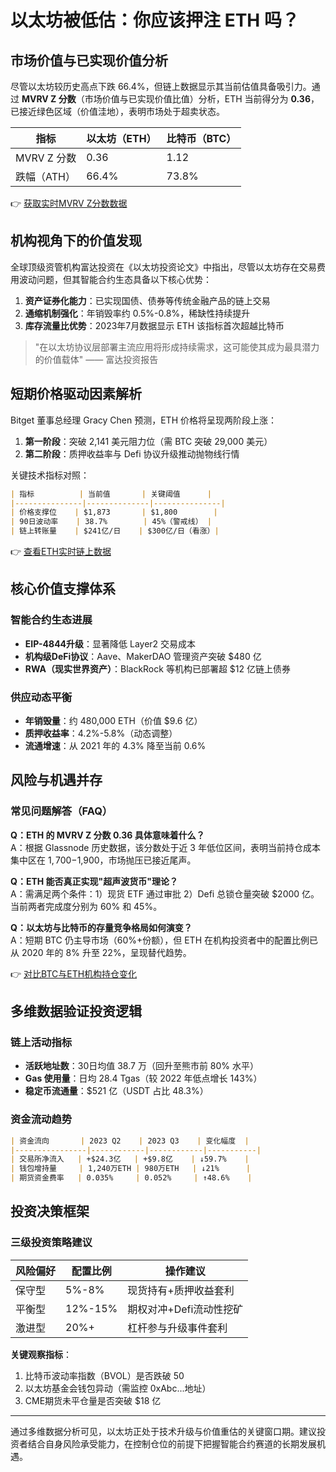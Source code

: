 # 以太坊被低估：你应该押注 ETH 吗？

## 市场价值与已实现价值分析

尽管以太坊较历史高点下跌 66.4%，但链上数据显示其当前估值具备吸引力。通过 **MVRV Z 分数**（市场价值与已实现价值比值）分析，ETH 当前得分为 **0.36**，已接近绿色区域（价值洼地），表明市场处于超卖状态。

| 指标         | 以太坊（ETH） | 比特币（BTC） |
|--------------|---------------|---------------|
| MVRV Z 分数  | 0.36          | 1.12          |
| 跌幅（ATH）  | 66.4%         | 73.8%         |

👉 [获取实时MVRV Z分数数据](https://bit.ly/okx_welcome)

## 机构视角下的价值发现

全球顶级资管机构富达投资在《以太坊投资论文》中指出，尽管以太坊存在交易费用波动问题，但其智能合约生态具备以下核心优势：

1. **资产证券化能力**：已实现国债、债券等传统金融产品的链上交易
2. **通缩机制强化**：年销毁率约 0.5%-0.8%，稀缺性持续提升
3. **库存流量比优势**：2023年7月数据显示 ETH 该指标首次超越比特币

> "在以太坊协议层部署主流应用将形成持续需求，这可能使其成为最具潜力的价值载体" —— 富达投资报告

## 短期价格驱动因素解析

Bitget 董事总经理 Gracy Chen 预测，ETH 价格将呈现两阶段上涨：
1. **第一阶段**：突破 2,141 美元阻力位（需 BTC 突破 29,000 美元）
2. **第二阶段**：质押收益率与 Defi 协议升级推动抛物线行情

关键技术指标对照：
```markdown
| 指标          | 当前值       | 关键阈值      |
|---------------|--------------|---------------|
| 价格支撑位    | $1,873       | $1,800        |
| 90日波动率    | 38.7%        | 45%（警戒线） |
| 链上转账量    | $241亿/日    | $300亿/日（看涨）|
```

👉 [查看ETH实时链上数据](https://bit.ly/okx_welcome)

## 核心价值支撑体系

### 智能合约生态进展
- **EIP-4844升级**：显著降低 Layer2 交易成本
- **机构级DeFi协议**：Aave、MakerDAO 管理资产突破 $480 亿
- **RWA（现实世界资产）**：BlackRock 等机构已部署超 $12 亿链上债券

### 供应动态平衡
- **年销毁量**：约 480,000 ETH（价值 $9.6 亿）
- **质押收益率**：4.2%-5.8%（动态调整）
- **流通增速**：从 2021 年的 4.3% 降至当前 0.6%

## 风险与机遇并存

### 常见问题解答（FAQ）

**Q：ETH 的 MVRV Z 分数 0.36 具体意味着什么？**  
A：根据 Glassnode 历史数据，该分数处于近 3 年低位区间，表明当前持仓成本集中区在 $1,700-$1,900，市场抛压已接近尾声。

**Q：ETH 能否真正实现"超声波货币"理论？**  
A：需满足两个条件：1）现货 ETF 通过审批 2）Defi 总锁仓量突破 $2000 亿。当前两者完成度分别为 60% 和 45%。

**Q：以太坊与比特币的存量竞争格局如何演变？**  
A：短期 BTC 仍主导市场（60%+份额），但 ETH 在机构投资者中的配置比例已从 2020 年的 8% 升至 22%，呈现替代趋势。

👉 [对比BTC与ETH机构持仓变化](https://bit.ly/okx_welcome)

## 多维数据验证投资逻辑

### 链上活动指标
- **活跃地址数**：30日均值 38.7 万（回升至熊市前 80% 水平）
- **Gas 使用量**：日均 28.4 Tgas（较 2022 年低点增长 143%）
- **稳定币流通量**：$521 亿（USDT 占比 48.3%）

### 资金流动趋势
```markdown
| 资金流向       | 2023 Q2    | 2023 Q3    | 变化幅度  |
|----------------|------------|------------|-----------|
| 交易所净流入   | +$24.3亿   | +$9.8亿    | ↓59.7%    |
| 钱包增持量     | 1,240万ETH | 980万ETH   | ↓21%      |
| 期货资金费率   | 0.035%     | 0.052%     | ↑48.6%    |
```

## 投资决策框架

### 三级投资策略建议
| 风险偏好 | 配置比例 | 操作建议                     |
|----------|----------|------------------------------|
| 保守型   | 5%-8%    | 现货持有+质押收益套利        |
| 平衡型   | 12%-15%  | 期权对冲+Defi流动性挖矿     |
| 激进型   | 20%+     | 杠杆参与升级事件套利         |

**关键观察指标**：
1. 比特币波动率指数（BVOL）是否跌破 50
2. 以太坊基金会钱包异动（需监控 0xAbc...地址）
3. CME期货未平仓量是否突破 $18 亿

---

通过多维数据分析可见，以太坊正处于技术升级与价值重估的关键窗口期。建议投资者结合自身风险承受能力，在控制仓位的前提下把握智能合约赛道的长期发展机遇。